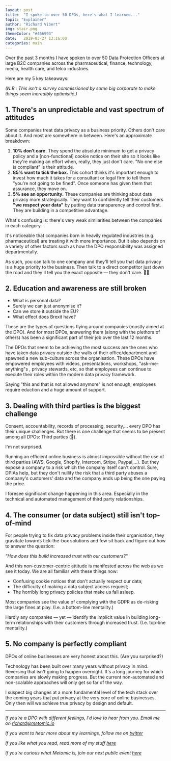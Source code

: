 ```yaml
---
layout: post
title:  "I spoke to over 50 DPOs, here's what I learned..."
topic: "Explainer"
author: "Richard Vibert"
img: stair.png
themeColor: "#466993"
date:   2019-03-27 13:16:00
categories: main
---
```


Over the past 3 months I have spoken to over 50 Data Protection Officers at large B2C companies across the pharmaceutical, finance, technology, media, health care, and telco industries.

Here are my 5 key takeaways:

*(N.B.: This isn't a survey commissioned by some big corporate to make things seem incredibly optimistic.)*

## 1. There's an unpredictable and vast spectrum of attitudes

Some companies treat data privacy as a business priority. Others don't care about it. And most are somewhere in between. Here's an approximate breakdown:

1. **10% don’t care.** They spend the absolute minimum to get a privacy policy and a [non-functional] cookie notice on their site so it looks like they're making an effort when, really, they just don't care. "No one else is compliant" is their attitude.
2. **85% want to tick the box.** This cohort thinks it's important enough to invest how much it takes for a consultant or legal firm to tell them "you're not going to be fined". Once someone has given them that assurance, they move on.
3. **5% see an opportunity.** These companies are thinking about data privacy more strategically. They want to confidently tell their customers **"we respect your data"** by putting data transparency and control first. They are building in a competitive advantage.

What's confusing is: there's very weak similarities between the companies in each category.

It's noticeable that companies born in heavily regulated industries (e.g. pharmaceutical) are treating it with more importance. But it also depends on a variety of other factors such as how the DPO responsibility was assigned departmentally. 

As such, you can talk to one company and they'll tell you that data privacy is a huge priority to the business. Then talk to a direct competitor just down the road and they'll tell you the exact opposite — they don't care. 💁‍♂️

## 2. Education and awareness are still broken

- What is personal data?
- Surely we can just anonymise it?
- Can we store it outside the EU?
- What effect does Brexit have?

These are the types of questions flying around companies (mostly aimed at the DPO). And for most DPOs, answering them (along with the plethora of others) has been a significant part of their job over the last 12 months.

The DPOs that seem to be achieving the most success are the ones who have taken data privacy outside the walls of their office/department and spawned a new sub-culture across the organisation. These DPOs have empowered employees with videos, presentations, workshops, "ask-me-anything"s , privacy stewards, etc, so that employees can continue to execute their roles within the modern data privacy framework.

Saying "this and that is not allowed anymore" is not enough; employees require eduction and a huge amount of support.

## 3. Dealing with third parties is the biggest challenge

Consent, accountability, records of processing, security,... every DPO has their unique challenges. But there is one challenge that seems to be present among all DPOs: Third parties (😬).

I'm not surprised. 

Running an efficient online business is almost impossible without the use of third parties (AWS, Google, Shopify, Intercom, Stripe, Paypal,...). But they expose a company to a risk which the company itself can't control. Sure, DPIAs help, but they don't nullify the risk that a third party abuses a company's customers' data and the company ends up being the one paying the price.

I foresee significant change happening in this area. Especially in the technical and automated management of third party relationships.

## 4. The consumer (or data subject) still isn't top-of-mind

For people trying to fix data privacy problems inside their organisation, they gravitate towards tick-the-box solutions and few sit back and figure out how to answer the question:

*"How does this build increased trust with our customers?"*

And this non-customer-centric attitude is manifested across the web as we see it today. We are all familiar with these things now:

- Confusing cookie notices that don't actually respect our data;
- The difficulty of making a data subject access request;
- The horribly long privacy policies that make us fall asleep.

Most companies see the value of complying with the GDPR as de-risking the large fines at play. (I.e. a bottom-line mentality.)

Hardly any companies — yet — identify the implicit value in building long-term relationships with their customers through increased trust. (I.e. top-line mentality.)

## 5. No company is perfectly compliant

DPOs of online businesses are very honest about this. (Are you surprised?)

Technology has been built over many years without privacy in mind. Reversing that isn't going to happen overnight. It's a long journey for which companies are slowly making progress. But the current non-automated and non-scalable approaches will only get so far of the way.

I suspect big changes at a more fundamental level of the tech stack over the coming years that put privacy at the very core of online businesses. Only then will we achieve true privacy by design and default.

---

*If you’re a DPO with different feelings, I'd love to hear from you. Email me on [richard@metomic.io](mailto:richard@metomic.io)*

*If you want to hear more about my learnings, follow me on [twitter](https://twitter.com/RichardVibert4)*

*If you like what you read, read more of my stuff [here](https://www.linkedin.com/in/richardvibert/detail/recent-activity/posts/)*

*If you're curious what Metomic is, join our next public event [here](https://www.eventbrite.co.uk/e/building-the-data-ethical-web-tickets-59101723847)*